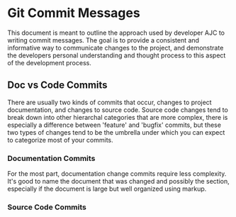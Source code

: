 # Git Commit Messages

This document is meant to outline the approach used by developer AJC to writing commit messages. The goal is to provide a consistent and informative way to communicate changes to the project, and demonstrate the developers personal understanding and thought process to this aspect of the development process.

## Doc vs Code Commits

There are usually two kinds of commits that occur, changes to project documentation, and changes to source code. Source code changes tend to break down into other hierarchal categories that are more complex, there is especially a difference between 'feature' and 'bugfix' commits, but these two types of changes tend to be the umbrella under which you can expect to categorize most of your commits.

### Documentation Commits

For the most part, documentation change commits require less complexity. It's good to name the document that was changed and possibly the section, especially if the document is large but well organized using markup.

### Source Code Commits